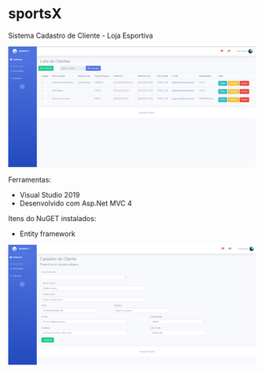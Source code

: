 # sportsX
Sistema Cadastro de Cliente - Loja Esportiva

<img src="/sportsX-1.png">

Ferramentas: 
  - Visual Studio 2019  
  - Desenvolvido com Asp.Net MVC 4
  
Itens do NuGET instalados:
  - Entity framework
  
<img src="/sportsX-2.png">
